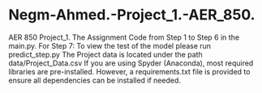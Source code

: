 # Negm-Ahmed.-Project_1.-AER_850.
AER 850 Project_1. 
The Assignment Code from Step 1 to Step 6 in the main.py.
For Step  7: To view the test of the model please run predict_step.py
The Project data is located under the path data/Project_Data.csv
If you are using Spyder (Anaconda), most required libraries are pre-installed. However, a requirements.txt file is provided to ensure all dependencies can be installed if needed.

